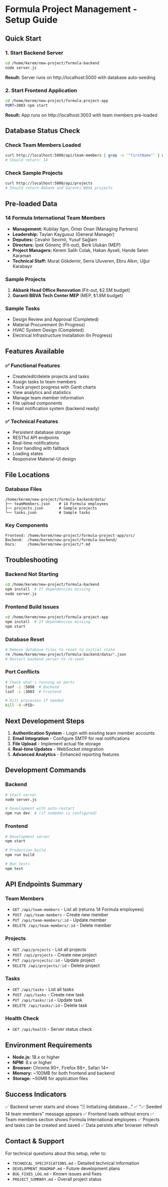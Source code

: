 # Formula Project Management - Setup Guide

## Quick Start

### 1. Start Backend Server
```bash
cd /home/kerem/new-project/formula-backend
node server.js
```
**Result:** Server runs on http://localhost:5000 with database auto-seeding

### 2. Start Frontend Application
```bash
cd /home/kerem/new-project/formula-project-app
PORT=3003 npm start
```
**Result:** App runs on http://localhost:3003 with team members pre-loaded

## Database Status Check

### Check Team Members Loaded
```bash
curl http://localhost:5000/api/team-members | grep -o '"firstName"' | wc -l
# Should return: 14
```

### Check Sample Projects
```bash
curl http://localhost:5000/api/projects
# Should return Akbank and Garanti BBVA projects
```

## Pre-loaded Data

### 14 Formula International Team Members
- **Management:** Kubilay Ilgın, Ömer Onan (Managing Partners)
- **Leadership:** Taylan Kaygusuz (General Manager)
- **Deputies:** Cevahir Sevimli, Yusuf Sağlam
- **Directors:** İpek Gönenç (Fit-out), Berk Ulukan (MEP)
- **Project Managers:** Kerem Salih Colak, Hakan Ayseli, Hande Selen Karaman
- **Technical Staff:** Murat Gökdemir, Serra Uluveren, Ebru Alkın, Uğur Karabayır

### Sample Projects
1. **Akbank Head Office Renovation** (Fit-out, ₺2.5M budget)
2. **Garanti BBVA Tech Center MEP** (MEP, ₺1.8M budget)

### Sample Tasks
- Design Review and Approval (Completed)
- Material Procurement (In Progress)
- HVAC System Design (Completed)
- Electrical Infrastructure Installation (In Progress)

## Features Available

### ✅ Functional Features
- Create/edit/delete projects and tasks
- Assign tasks to team members
- Track project progress with Gantt charts
- View analytics and statistics
- Manage team member information
- File upload components
- Email notification system (backend ready)

### ✅ Technical Features
- Persistent database storage
- RESTful API endpoints
- Real-time notifications
- Error handling with fallback
- Loading states
- Responsive Material-UI design

## File Locations

### Database Files
```
/home/kerem/new-project/formula-backend/data/
├── teamMembers.json    # 14 Formula employees
├── projects.json       # Sample projects
└── tasks.json          # Sample tasks
```

### Key Components
```
Frontend: /home/kerem/new-project/formula-project-app/src/
Backend:  /home/kerem/new-project/formula-backend/
Docs:     /home/kerem/new-project/*.md
```

## Troubleshooting

### Backend Not Starting
```bash
cd /home/kerem/new-project/formula-backend
npm install  # If dependencies missing
node server.js
```

### Frontend Build Issues
```bash
cd /home/kerem/new-project/formula-project-app
npm install  # If dependencies missing
npm start
```

### Database Reset
```bash
# Remove database files to reset to initial state
rm /home/kerem/new-project/formula-backend/data/*.json
# Restart backend server to re-seed
```

### Port Conflicts
```bash
# Check what's running on ports
lsof -i :5000  # Backend
lsof -i :3003  # Frontend

# Kill processes if needed
kill -9 <PID>
```

## Next Development Steps

1. **Authentication System** - Login with existing team member accounts
2. **Email Integration** - Configure SMTP for real notifications
3. **File Upload** - Implement actual file storage
4. **Real-time Updates** - WebSocket integration
5. **Advanced Analytics** - Enhanced reporting features

## Development Commands

### Backend
```bash
# Start server
node server.js

# Development with auto-restart
npm run dev  # (if nodemon is configured)
```

### Frontend
```bash
# Development server
npm start

# Production build
npm run build

# Run tests
npm test
```

## API Endpoints Summary

### Team Members
- `GET /api/team-members` - List all (returns 14 Formula employees)
- `POST /api/team-members` - Create new member
- `PUT /api/team-members/:id` - Update member
- `DELETE /api/team-members/:id` - Delete member

### Projects
- `GET /api/projects` - List all projects
- `POST /api/projects` - Create new project
- `PUT /api/projects/:id` - Update project
- `DELETE /api/projects/:id` - Delete project

### Tasks
- `GET /api/tasks` - List all tasks
- `POST /api/tasks` - Create new task
- `PUT /api/tasks/:id` - Update task
- `DELETE /api/tasks/:id` - Delete task

### Health Check
- `GET /api/health` - Server status check

## Environment Requirements

- **Node.js:** 18.x or higher
- **NPM:** 8.x or higher
- **Browser:** Chrome 90+, Firefox 88+, Safari 14+
- **Memory:** ~100MB for both frontend and backend
- **Storage:** ~50MB for application files

## Success Indicators

✅ Backend server starts and shows "🗄️ Initializing database..."
✅ "✅ Seeded 14 team members" message appears
✅ Frontend loads without errors
✅ Team members section shows Formula International employees
✅ Projects and tasks can be created and saved
✅ Data persists after browser refresh

## Contact & Support

For technical questions about this setup, refer to:
- `TECHNICAL_SPECIFICATIONS.md` - Detailed technical information
- `DEVELOPMENT_ROADMAP.md` - Future development plans
- `BUG_FIXES_LOG.md` - Known issues and fixes
- `PROJECT_SUMMARY.md` - Overall project status